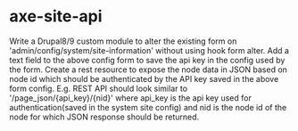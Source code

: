 # axe-site-api
Write a Drupal8/9 custom module to alter the existing form on 'admin/config/system/site-information' without using hook form alter.
Add a text field to the above config form to save the api key in the config used by the form.
Create a rest resource to expose the node data in JSON based on node id which should be authenticated by the API key saved in the above form config.
E.g.
REST API should look similar to '/page_json/{api_key}/{nid}' where api_key is the api key used for authentication(saved in the system site config)
and nid is the node id of the node for which JSON response should be returned.
